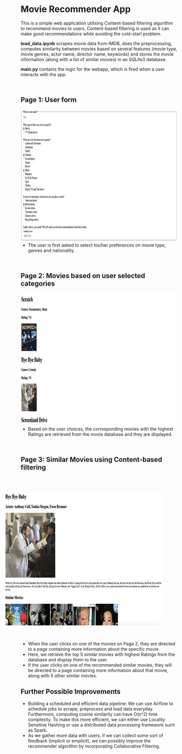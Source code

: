 # Movie Recommender App

This is a simple web application utilising Content-based filtering algorithm to recommend movies to users. Content-based filtering is used as it can make good recommendations while avoiding the cold-start problem. 

**load_data.ipynb** scrapes movie data from IMDB, does the preprocessing, computes similarity between movies based on several features (movie type, movie genres, actor name, director name, keywords) and stores the movie information (along with a list of similar movies) in an SQLite3 database.

**main.py** contains the logic for the webapp, which is fired when a user interacts with the app.

&nbsp;

## Page 1: User form

<img align = "right" src="/app-page-one.png" alt="alt text" height ="425" width="950"/>

- The user is first asked to select his/her preferences on movie type, genres and nationality.

&nbsp;

## Page 2: Movies based on user selected categories

<img align = "right" src="/app-page-two.png" alt="alt text" height ="425" width="950"/>

- Based on the user choices, the corresponding movies with the highest Ratings are retrieved from the movie database and they are displayed. 

&nbsp;

## Page 3: Similar Movies using Content-based filtering

<img align = "right" src="/app-page-three.png" alt="alt text" height ="425" width="950" style="margin: 50px"/>

- When the user clicks on one of the movies on Page 2, they are directed to a page containing more information about the specific movie.
- Here, we retrieve the top 5 similar movies with highest Ratings from the database and display them to the user.
- If the user clicks on one of the recommended similar movies, they will be directed to a page containing more information about that movie, along with 5 other similar movies.

## Further Possible Improvements

- Building a scheduled and efficient data pipeline: We can use Airflow to schedule jobs to scrape, preprocess and load data everyday. Furthermore, computing cosine similarity can have O(n^2) time complexity. To make this more efficient, we can either use Locality Sensitive Hashing or use a distributed data processing framework such as Spark.
- As we gather more data with users, if we can collect some sort of feedback (implicit or emplicit), we can possibly improve the recommender algorithm by incorporating Collaborative Filtering.
